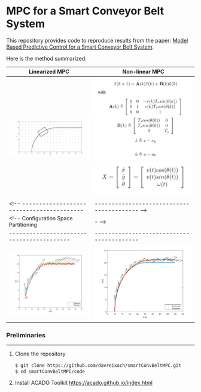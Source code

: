 # MPC for a Smart Conveyor Belt System

This repository provides code to reproduce results from the paper: [Model Based Predictive Control for a Smart Conveyor Belt System](https://github.com/davreixach/smartConvBeltMPC/blob/main/mpc_smart_conveyor_belt-reixach.pdf).

Here is the method summarized:

Linearized MPC                           | Non-linear MPC
-----------------------------------------|-----------------------------------------
<img src="https://github.com/davreixach/smartConvBeltMPC/blob/main/smartConvBeltMPClatex/images/problem.png" width="300"> | <img src="https://github.com/davreixach/smartConvBeltMPC/blob/main/smartConvBeltMPClatex/images/equations2.png" width="300"> <img src="https://github.com/davreixach/smartConvBeltMPC/blob/main/smartConvBeltMPClatex/images/equations1.png" width="300">
<!-- -----------------------------------------|----------------------------------------- -->
<!-- Configuration Space Partitioning         |-    -->
-----------------------------------------|-----------------------------------------
<img src="https://github.com/davreixach/smartConvBeltMPC/blob/main/smartConvBeltMPClatex/images/nmpc_xy.png" width="300"> | <img src="https://github.com/davreixach/smartConvBeltMPC/blob/main/smartConvBeltMPClatex/images/lmpc_xy.png" width="300">


### Preliminaries
---

1. Clone the repository
    ```shell
    $ git clone https://github.com/davreixach/smartConvBeltMPC.git
    $ cd smartConvBeltMPC/code
    ```

2. Install ACADO Toolkit https://acado.github.io/index.html
